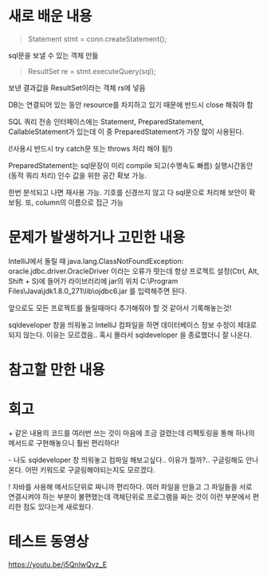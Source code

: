 # 새로 배운 내용
> Statement stmt = conn.createStatement();

sql문을 보낼 수 있는 객체 만듦


> ResultSet re = stmt.executeQuery(sql);

보낸 결과값을 ResultSet이라는 객체 rs에 넣음


DB는 연결되어 있는 동안 resource를 차지하고 있기 때문에 반드시 close 해줘야 함


SQL 쿼리 전송 인터페이스에는 Statement, PreparedStatement, CallableStatement가 있는데 이 중 PreparedStatement가 가장 많이 사용된다.

(!사용시 반드시 try catch문 또는 throws 처리 해야 됨!)

PreparedStatement는 sql문장이 미리 compile 되고(수행속도 빠름) 실행시간동안(동적 쿼리 처리) 인수 값을 위한 공간 확보 가능.

한번 분석되고 나면 재사용 가능. 기호를 신경쓰지 않고 다 sql문으로 처리해 보안이 확보됨. 또, column의 이름으로 접근 가능


# 문제가 발생하거나 고민한 내용
IntelliJ에서 돌릴 때 java.lang.ClassNotFoundException: oracle.jdbc.driver.OracleDriver 이라는 오류가 떳는데 항상 프로젝트 설정(Ctrl, Alt, Shift + S)에 들어가 라이브러리에 jar의 위치 C:\Program Files\Java\jdk1.8.0_271\lib\ojdbc6.jar 를 입력해주면 된다.

앞으로도 모든 프로젝트를 돌릴때마다 추가해줘야 할 것 같아서 기록해놓는것!


sqldeveloper 창을 띄워놓고 IntelliJ 컴파일을 하면 데이터베이스 정보 수정이 제대로 되지 않는다. 이유는 모르겠음.. 혹시 몰라서 sqldeveloper 을 종료했더니 잘 나온다.

# 참고할 만한 내용


# 회고
\+ 같은 내용의 코드를 여러번 쓰는 것이 마음에 조금 걸렸는데 리팩토링을 통해 하나의 메서드로 구현해놓으니 훨씬 편리하다!

\- 나도 sqldeveloper 창 띄워놓고 컴파일 해보고싶다.. 이유가 뭘까?.. 구글링해도 안나온다. 어떤 키워드로 구글링해야되는지도 모르겠다.

\! 자바를 사용해 메서드단위로 짜니까 편리하다. 여러 파일을 만들고 그 파일들을 서로 연결시켜야 하는 부분이 불편했는데 객체단위로 프로그램을 짜는 것이 이런 부분에서 편리한 점도 있다는게 새로웠다.

# 테스트 동영상
https://youtu.be/j5QnlwQvz_E
